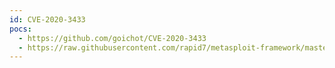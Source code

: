 ```yaml
---
id: CVE-2020-3433
pocs:
  - https://github.com/goichot/CVE-2020-3433
  - https://raw.githubusercontent.com/rapid7/metasploit-framework/master/modules/exploits/windows/local/anyconnect_lpe.rb
---
```


